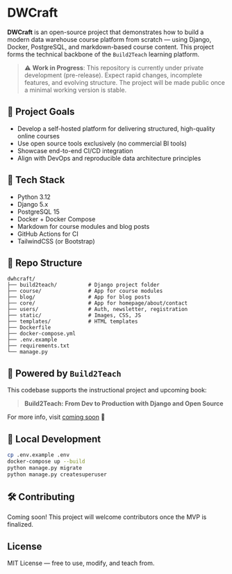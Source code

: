 # DWCraft

**DWCraft** is an open-source project that demonstrates how to build a modern data warehouse course platform from scratch — using Django, Docker, PostgreSQL, and markdown-based course content. This project forms the technical backbone of the `Build2Teach` learning platform.

> ⚠️ **Work in Progress**: This repository is currently under private development (pre-release). Expect rapid changes, incomplete features, and evolving structure. The project will be made public once a minimal working version is stable.

## 🚀 Project Goals
- Develop a self-hosted platform for delivering structured, high-quality online courses
- Use open source tools exclusively (no commercial BI tools)
- Showcase end-to-end CI/CD integration
- Align with DevOps and reproducible data architecture principles

## 🔧 Tech Stack
- Python 3.12
- Django 5.x
- PostgreSQL 15
- Docker + Docker Compose
- Markdown for course modules and blog posts
- GitHub Actions for CI
- TailwindCSS (or Bootstrap)

## 📂 Repo Structure
```
dwhcraft/
├── build2teach/          # Django project folder
├── course/               # App for course modules
├── blog/                 # App for blog posts
├── core/                 # App for homepage/about/contact
├── users/                # Auth, newsletter, registration
├── static/               # Images, CSS, JS
├── templates/            # HTML templates
├── Dockerfile
├── docker-compose.yml
├── .env.example
├── requirements.txt
└── manage.py
```

## 📖 Powered by `Build2Teach`
This codebase supports the instructional project and upcoming book:

> **Build2Teach: From Dev to Production with Django and Open Source**

For more info, visit [coming soon](https://build2teach.com) 🚧

## 🧪 Local Development
```bash
cp .env.example .env
docker-compose up --build
python manage.py migrate
python manage.py createsuperuser
```

## 🛠 Contributing
Coming soon! This project will welcome contributors once the MVP is finalized.

## License
MIT License — free to use, modify, and teach from.
